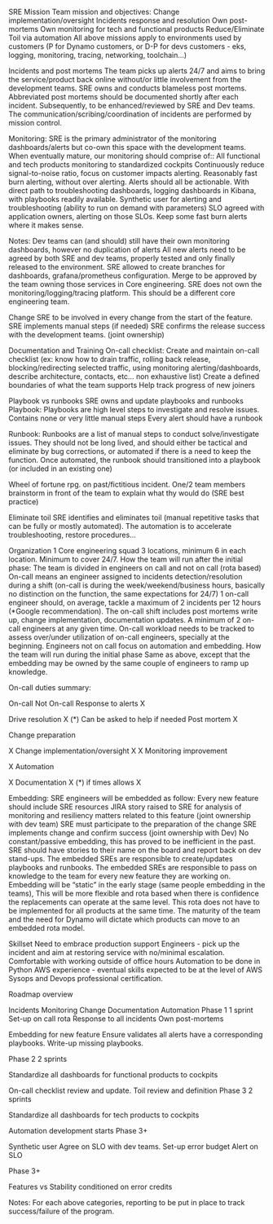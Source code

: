 SRE Mission
Team mission and objectives:
Change implementation/oversight
Incidents response and resolution
Own post-mortems
Own monitoring for tech and functional products
Reduce/Eliminate Toil via automation
All above missions apply to environments used by customers (P for Dynamo customers, or D-P for devs customers - eks, logging, monitoring, tracing, networking, toolchain…)

Incidents and post mortems
The team picks up alerts 24/7 and aims to bring the service/product back online without/or little involvement from the development teams.
SRE owns and conducts blameless post mortems. Abbreviated post mortems should be documented shortly after each incident. Subsequently, to be enhanced/reviewed by SRE and Dev teams.
The communication/scribing/coordination of incidents are performed by mission control.

Monitoring:
SRE is the primary administrator of the monitoring dashboards/alerts but co-own this space with the development teams. When eventually mature, our monitoring should comprise of::
All functional and tech products monitoring to standardized cockpits
Continuously reduce signal-to-noise ratio, focus on customer impacts alerting. Reasonably fast burn alerting, without over alerting.
Alerts should all be actionable. With direct path to troubleshooting dashboards, logging dashboards in Kibana, with playbooks readily available.
Synthetic user for alerting and troubleshooting (ability to run on demand with parameters)
SLO agreed with application owners, alerting on those SLOs. Keep some fast burn alerts where it makes sense.

Notes:
Dev teams can (and should) still have their own monitoring dashboards, however no duplication of alerts
All new alerts need to be agreed by both SRE and dev teams, properly tested and only finally released to the environment.
SRE allowed to create branches for dashboards, grafana/prometheus configuration. Merge to be approved by the team owning those services in Core engineering.
SRE does not own the monitoring/logging/tracing platform. This should be a different core engineering team.







Change
SRE to be involved in every change from the start of the feature. 
SRE implements manual steps (if needed)
SRE confirms the release success with the development teams. (joint ownership)




Documentation and Training
On-call checklist:
Create and maintain on-call checklist (ex: know how to drain traffic, rolling back release, blocking/redirecting selected traffic, using monitoring alerting/dashboards, describe architecture, contacts, etc… non exhaustive list)
Create a defined boundaries of what the team supports
Help track progress of new joiners

Playbook vs runbooks
SRE owns and update playbooks and runbooks
Playbook:
Playbooks are high level steps to investigate and resolve issues. Contains none or very little manual steps
Every alert should have a runbook

Runbook:
Runbooks are a list of manual steps to conduct solve/investigate issues. They should not be long lived, and should either be tactical and eliminate by bug corrections, or automated if there is a need to keep the function. Once automated, the runbook should transitioned into a playbook (or included in an existing one)


Wheel of fortune rpg. on past/fictitious incident. One/2 team members brainstorm in front of the team to explain what thy would do (SRE best practice)


Eliminate toil
SRE identifies and eliminates toil (manual repetitive tasks that can be fully or mostly automated). The automation is to accelerate troubleshooting, restore procedures...




Organization
1 Core engineering squad
3 locations, minimum 6 in each location. Minimum to cover 24/7.
How the team will run after the initial phase:
The team is divided in engineers on call and not on call (rota based)
On-call means an engineer assigned to incidents detection/resolution during a shift (on-call is during the week/weekend/business hours, basically no distinction on the function, the same expectations for 24/7)
1 on-call engineer should, on average, tackle a maximum of 2 incidents per 12 hours (*Google recommendation). The on-call shift includes post mortems write up, change implementation, documentation updates. A minimum of 2 on-call engineers at any given time. On-call workload needs to be tracked to assess over/under utilization of on-call engineers, specially at the beginning.
Engineers not on call focus on automation and embedding.
How the team will run during the initial phase 
Same as above, except that the embedding may be owned by the same couple of engineers to ramp up knowledge.


On-call duties summary:


On-call
Not On-call
Response to alerts
X


Drive resolution
X
(*) Can be asked to help if needed
Post mortem
X


Change preparation


X
Change implementation/oversight
X
X
Monitoring improvement


X
Automation


X
Documentation
X (*) if times allows
X





Embedding:
SRE engineers will be embedded as follow:
Every new feature should include SRE resources
JIRA story raised to SRE for analysis of monitoring and resiliency matters related to this feature (joint ownership with dev team)
SRE must participate to the preparation of the change
SRE implements change and confirm success (joint ownership with Dev)
No constant/passive embedding, this has proved to be inefficient in the past. SRE should have stories to their name on the board and report back on dev stand-ups.
The embedded SREs are responsible to create/updates playbooks and runbooks.
The embedded SREs are responsible to pass on knowledge to the team for every new feature they are working on.
Embedding will be “static” in the early stage (same people embedding in the teams), This will be more flexible and rota based when there is confidence the replacements can operate at the same level. This rota does not have to be implemented for all products at the same time. The maturity of the team and the need for Dynamo will dictate which products can move to an embedded rota model.



Skillset
Need to embrace production support
Engineers - pick up the incident and aim at restoring service with no/minimal escalation.
Comfortable with working outside of office hours
Automation to be done in Python
AWS experience - eventual skills expected to be at the level of  AWS Sysops and Devops professional certification.


Roadmap overview



Incidents
Monitoring
Change
Documentation
Automation
Phase 1
1 sprint
Set-up on call rota
Response to all incidents
Own post-mortems


Embedding for new feature
Ensure validates all alerts have a corresponding playbooks. Write-up missing playbooks.




Phase 2
2 sprints


Standardize all dashboards for functional products to cockpits


On-call checklist review and update.
Toil review and definition
Phase 3
2 sprints


Standardize all dashboards for tech products to cockpits




Automation development starts
Phase 3+


Synthetic user
Agree on SLO with dev teams. 
Set-up error budget
Alert on SLO






Phase 3+




Features vs Stability conditioned on error credits






Notes:
For each above categories, reporting to be put in place to track success/failure of the program.
